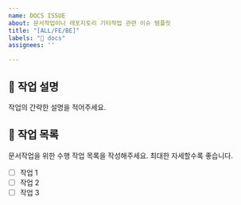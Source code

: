 ```yaml
---
name: DOCS ISSUE
about: 문서작업이나 레포지토리 기타작업 관련 이슈 템플릿
title: "[ALL/FE/BE]"
labels: "📑 docs"
assignees: ''

---
```


## 🔨 작업 설명
작업의 간략한 설명을 적어주세요.

## 🚧 작업 목록
문서작업을 위한 수행 작업 목록을 작성해주세요. 최대한 자세할수록 좋습니다.
- [ ] 작업 1
- [ ] 작업 2
- [ ] 작업 3
